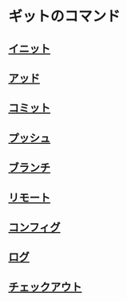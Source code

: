 # ギットのコマンド

## [イニット](https://github.com/ghsumiyasu/Git-GitHub/blob/main/README-Comando-Git-Init-jp.md)
## [アッド](https://github.com/ghsumiyasu/Git-GitHub/blob/main/README-Comando-Git-Add-jp.md)
## [コミット](https://github.com/ghsumiyasu/Git-GitHub/blob/main/README-Comando-Git-Commit-jp.md)
## [プッシュ](https://github.com/ghsumiyasu/Git-GitHub/blob/main/README-Comando-Git-Push-jp.md)
## [ブランチ](https://github.com/ghsumiyasu/Git-GitHub/blob/main/README-Comando-Git-Branch-jp.md)
## [リモート](https://github.com/ghsumiyasu/Git-GitHub/blob/main/README-Comando-Git-Remote-jp.md)
## [コンフィグ](https://github.com/ghsumiyasu/Git-GitHub/blob/main/README-Comando-Git-Config-jp.md)
## [ログ](https://github.com/ghsumiyasu/Git-GitHub/blob/main/README-Comando-Git-Log-jp.md)
## [チェックアウト](https://github.com/ghsumiyasu/Git-GitHub/blob/main/README-Comando-Git-Checkout-jp.md)